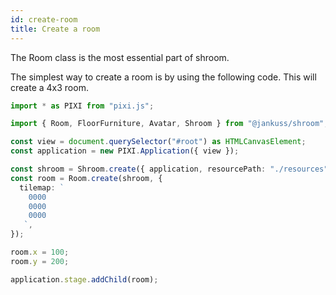 ```yaml
---
id: create-room
title: Create a room
---
```


The Room class is the most essential part of shroom.

The simplest way to create a room is by using the following code.
This will create a 4x3 room.

```ts
import * as PIXI from "pixi.js";

import { Room, FloorFurniture, Avatar, Shroom } from "@jankuss/shroom";

const view = document.querySelector("#root") as HTMLCanvasElement;
const application = new PIXI.Application({ view });

const shroom = Shroom.create({ application, resourcePath: "./resources" });
const room = Room.create(shroom, {
  tilemap: `
    0000
    0000
    0000
   `,
});

room.x = 100;
room.y = 200;

application.stage.addChild(room);
```
